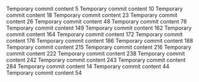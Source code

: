 Temporary commit content 5
Temporary commit content 10
Temporary commit content 18
Temporary commit content 23
Temporary commit content 26
Temporary commit content 48
Temporary commit content 78
Temporary commit content 149
Temporary commit content 162
Temporary commit content 164
Temporary commit content 172
Temporary commit content 176
Temporary commit content 186
Temporary commit content 188
Temporary commit content 215
Temporary commit content 216
Temporary commit content 222
Temporary commit content 238
Temporary commit content 242
Temporary commit content 243
Temporary commit content 284
Temporary commit content 14
Temporary commit content 44
Temporary commit content 54
